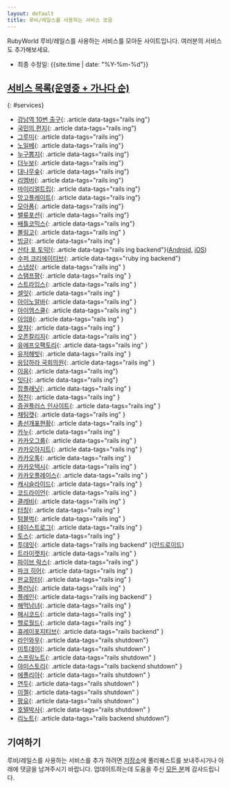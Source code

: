 ```yaml
---
layout: default
title: 루비/레일스를 사용하는 서비스 모음
---
```


RubyWorld 루비/레일스를 사용하는 서비스를 모아둔 사이트입니다. 여러분의 서비스도 추가해보세요.

- 최종 수정일: {{site.time | date: "%Y-%m-%d"}}

## [서비스 목록(운영중 + 가나다 순)](#services)
{: #services}
- [강남역 10번 출구](http://exit10.me/){: .article data-tags="rails ing"}
- [국민의 편지](http://assembly.email/){: .article data-tags="rails ing"}
- [그루미](http://gurume.kr/){: .article data-tags="rails ing"}
- [노일베](http://noilbe.com/){: .article data-tags="rails ing"}
- [누구뽑지](http://whotovote.kr/){: .article data-tags="rails ing"}
- [더누보](http://the-nuvo.com/){: .article data-tags="rails ing"}
- [대나무숲](https://bamboofo.rest/){: .article data-tags="rails ing"}
- [리멤버](https://rememberapp.co.kr){: .article data-tags="rails ing"}
- [마이리얼트립](https://www.myrealtrip.com/){: .article data-tags="rails ing"}
- [망고플레이트](http://www.mangoplate.com/){: .article data-tags="rails ing"}
- [모아폼](http://www.moaform.com/){: .article data-tags="rails ing"}
- [밸류포션](http://www.valuepotion.com/){: .article data-tags="rails ing"}
- [배틀코믹스](http://www.battlecomics.co.kr/){: .article data-tags="rails ing"}
- [볼링고](http://bollingo.com/){: .article data-tags="rails ing" }
- [빙글](http://www.vingle.net/){: .article data-tags="rails ing" }
- [산타 포 토익!](http://santatoeic.co/){: .article data-tags="rails ing backend"}([Android](https://goo.gl/6Ao55Z), [iOS](https://goo.gl/ptz6e9))
- [수퍼 크리에이티브](http://www.supercreative.kr/){: .article data-tags="ruby ing backend"}
- [스냅샵](https://gosnapshop.com/){: .article data-tags="rails ing" }
- [스탬프팡](http://stampang.com/){: .article data-tags="rails ing" }
- [스트라입스](https://stripes.co.kr/){: .article data-tags="rails ing" }
- [셀잇](https://www.withsellit.com){: .article data-tags="rails ing" }
- [아이노알바](http://www.iknowalba.com/){: .article data-tags="rails ing" }
- [아이엠스쿨](http://www.iamschool.net/){: .article data-tags="rails ing" }
- [아임8](http://www.im8.net/){: .article data-tags="rails ing" }
- [왓챠](https://watcha.net/){: .article data-tags="rails ing" }
- [오픈칼리지](https://www.opencollege.kr/){: .article data-tags="rails ing" }
- [유에프오팩토리](http://ufofactory.org/){: .article data-tags="rails ing" }
- [유저해빗](http://userhabit.io/){: .article data-tags="rails ing" }
- [응답하라 국회의원](http://www.heycongress.org/){: .article data-tags="rails ing" }
- [이음](http://www.i-um.com/){: .article data-tags="rails ing"}
- [잇다](http://itdaa.net/){: .article data-tags="rails ing"}
- [잡플래닛](https://www.jobplanet.co.kr/){: .article data-tags="rails ing" }
- [정친](http://www.jungch.in/){: .article data-tags="rails ing" }
- [증권플러스 인사이트](http://insight.stockplus.com/){: .article data-tags="rails ing" }
- [채팅캣](http://chattingcat.com/){: .article data-tags="rails ing" }
- [총선개표현황](http://vote.likelion.net/){: .article data-tags="rails ing" }
- [카누](http://canoe.parti.xyz){: .article data-tags="rails ing" }
- [카카오그룹](http://www.kakao.com/group){: .article data-tags="rails ing" }
- [카카오아지트](https://agit.io){: .article data-tags="rails ing" }
- [카카오톡](http://www.kakao.com/services/8){: .article data-tags="rails ing" }
- [카카오택시](http://www.kakao.com/services/49){: .article data-tags="rails ing" }
- [카카오플레이스](http://www.kakao.com/place){: .article data-tags="rails ing" }
- [캐시슬라이드](http://www.cashslide.co.kr){: .article data-tags="rails ing" }
- [코드라이언](http://codelion.net){: .article data-tags="rails ing" }
- [클레비](https://www.clebee.net/){: .article data-tags="rails ing" }
- [터칭](http://www.mytouching.com/){: .article data-tags="rails ing" }
- [텀블벅](https://www.tumblbug.com/){: .article data-tags="rails ing" }
- [테이스트로그](https://tastelog.net/){: .article data-tags="rails ing" }
- [토스](http://cosmiccolor.github.io/){: .article data-tags="rails ing" }
- [투데잇](http://todait.com){: .article data-tags="rails ing backend" }([안드로이드](https://play.google.com/store/apps/details?id=com.autoschedule.proto))
- [트라이캣치](http://www.try-cat.ch/){: .article data-tags="rails ing" }
- [파이브 락스](http://www.5rocks.io/){: .article data-tags="rails ing" }
- [파크 히어](http://www.parkhere.co.kr){: .article data-tags="rails ing" }
- [판교장터](https://medium.com/n42-corp){: .article data-tags="rails ing" }
- [플러닝](http://flearning.net){: .article data-tags="rails ing" }
- [플레인](http://www.kakao.com/services/44){: .article data-tags="rails ing backend" }
- [해먹남녀](http://haemukja.com/){: .article data-tags="rails ing" }
- [해시코드](http://hashcode.co.kr/){: .article data-tags="rails ing" }
- [헬로월드](http://tryhelloworld.co.kr/){: .article data-tags="rails ing" }
- [휴레이포지티브](http://www.huray.net/){: .article data-tags="rails backend" }
- [라인와우](http://wow.line.me/){: .article data-tags="rails shutdown"}
- [미투데이](http://me2day.net/){: .article data-tags="rails shutdown" }
- [스프링노트](http://www.springnote.com/){: .article data-tags="rails shutdown" }
- [야미스토리](http://yummystory.com/){: .article data-tags="rails backend shutdown" }
- [에폴리아](http://www.epollia.com/){: .article data-tags="rails shutdown" }
- [연두](http://yeondoo.kr/){: .article data-tags="rails shutdown" }
- [이젤](http://eazel.co.kr/){: .article data-tags="rails shutdown" }
- [팡요](http://pangyo.ca/){: .article data-tags="rails shutdown" }
- [호텔박사](http://hotelbaksa.com/){: .article data-tags="rails shutdown" }
- [리노트](http://riiid.co){: .article data-tags="rails backend shutdown"}

## 기여하기

루비/레일스를 사용하는 서비스를 추가 하려면 [저장소](https://github.com/rorlakr/rubyworld)에 풀리퀘스트를 보내주시거나 아래에 댓글을 남겨주시기 바랍니다.
업데이트하는데 도움을 주신 [모든 분](https://github.com/rorlakr/rubyworld/graphs/contributors)께 감사드립니다.
